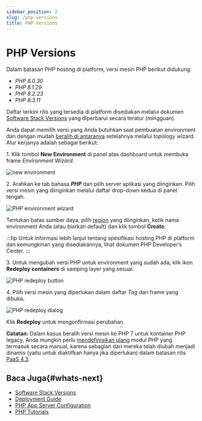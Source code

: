 ```yaml
---
sidebar_position: 2
slug: /php-versions
title: PHP Versions
---
```

# PHP Versions

Dalam batasan PHP hosting di platform, versi mesin PHP berikut didukung:

  * _PHP 8.0.30_
  * _PHP 8.1.29_
  * _PHP 8.2.23_
  * _PHP 8.3.11_

Daftar terkini rilis yang tersedia di platform disediakan melalui dokumen [Software Stack Versions](<https://docs.dewacloud.com/docs/software-stacks-versions/#engines>) yang diperbarui secara teratur (mingguan).

Anda dapat memilih versi yang Anda butuhkan saat pembuatan environment dan dengan mudah [beralih di antaranya](<https://docs.dewacloud.com/docs/#switch>) setelahnya melalui topology wizard. Alur kerjanya adalah sebagai berikut:

1\. Klik tombol **New Environment** di panel atas dashboard untuk membuka frame _Environment Wizard_.

![new environment](#)

2\. Arahkan ke tab bahasa _**PHP**_ dan pilih server aplikasi yang diinginkan. Pilih versi mesin yang diinginkan melalui daftar drop-down kedua di panel tengah.

![PHP environment wizard](#)

Tentukan batas sumber daya, pilih [region](<https://docs.dewacloud.com/docs/environment-regions/>) yang diinginkan, ketik nama environment Anda (atau biarkan default) dan klik tombol **Create**.

:::tip 
Untuk informasi lebih lanjut tentang spesifikasi hosting PHP di platform dan kemungkinan yang disediakannya, lihat dokumen PHP Developer’s Center.
:::

3\. Untuk mengubah versi PHP untuk environment yang sudah ada, klik ikon **Redeploy containers** di samping layer yang sesuai.

![PHP redeploy button](#)

4\. Pilih versi mesin yang diperlukan dalam daftar _Tag_ dari frame yang dibuka.

![PHP redeploy dialog](#)

Klik **Redeploy** untuk mengonfirmasi perubahan.

**Catatan:** Dalam kasus beralih versi mesin ke PHP 7 untuk kontainer PHP legacy, Anda mungkin perlu [mendefinisikan ulang](<https://docs.dewacloud.com/docs/php-extensions/#activate-extension>) modul PHP yang termasuk secara manual, karena sebagian dari mereka telah diubah menjadi dinamis (yaitu untuk diaktifkan hanya jika diperlukan) dalam batasan rilis [PaaS 4.3](<https://docs.dewacloud.com/docs/release-notes-43/#php-modules-list-refactoringnbsp43--44>).

## Baca Juga{#whats-next}

  * [Software Stack Versions](<https://docs.dewacloud.com/docs/software-stacks-versions/>)
  * [Deployment Guide](<https://docs.dewacloud.com/docs/deployment-guide/>)
  * [PHP App Server Configuration](<https://docs.dewacloud.com/docs/php-application-server-config/>)
  * [PHP Tutorials](<https://docs.dewacloud.com/docs/php-tutorials/>)